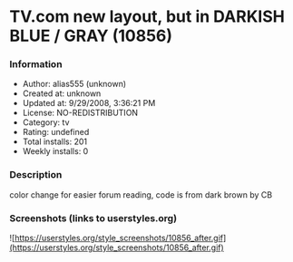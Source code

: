 # TV.com new layout, but in DARKISH BLUE / GRAY (10856)

### Information
- Author: alias555 (unknown)
- Created at: unknown
- Updated at: 9/29/2008, 3:36:21 PM
- License: NO-REDISTRIBUTION
- Category: tv
- Rating: undefined
- Total installs: 201
- Weekly installs: 0


### Description
color change for easier forum reading, code is from dark brown by CB


### Screenshots (links to userstyles.org)
![https://userstyles.org/style_screenshots/10856_after.gif](https://userstyles.org/style_screenshots/10856_after.gif)


